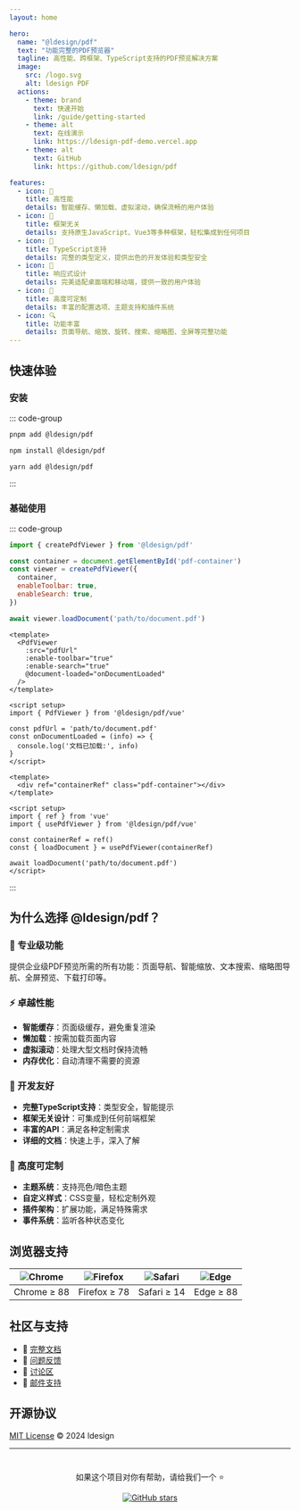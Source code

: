 ```yaml
---
layout: home

hero:
  name: "@ldesign/pdf"
  text: "功能完整的PDF预览器"
  tagline: 高性能、跨框架、TypeScript支持的PDF预览解决方案
  image:
    src: /logo.svg
    alt: ldesign PDF
  actions:
    - theme: brand
      text: 快速开始
      link: /guide/getting-started
    - theme: alt
      text: 在线演示
      link: https://ldesign-pdf-demo.vercel.app
    - theme: alt
      text: GitHub
      link: https://github.com/ldesign/pdf

features:
  - icon: 🚀
    title: 高性能
    details: 智能缓存、懒加载、虚拟滚动，确保流畅的用户体验
  - icon: 🎯
    title: 框架无关
    details: 支持原生JavaScript、Vue3等多种框架，轻松集成到任何项目
  - icon: 🔧
    title: TypeScript支持
    details: 完整的类型定义，提供出色的开发体验和类型安全
  - icon: 📱
    title: 响应式设计
    details: 完美适配桌面端和移动端，提供一致的用户体验
  - icon: 🎨
    title: 高度可定制
    details: 丰富的配置选项、主题支持和插件系统
  - icon: 🔍
    title: 功能丰富
    details: 页面导航、缩放、旋转、搜索、缩略图、全屏等完整功能
---
```


## 快速体验

### 安装

::: code-group

```bash [pnpm]
pnpm add @ldesign/pdf
```

```bash [npm]
npm install @ldesign/pdf
```

```bash [yarn]
yarn add @ldesign/pdf
```

:::

### 基础使用

::: code-group

```javascript [原生JavaScript]
import { createPdfViewer } from '@ldesign/pdf'

const container = document.getElementById('pdf-container')
const viewer = createPdfViewer({
  container,
  enableToolbar: true,
  enableSearch: true,
})

await viewer.loadDocument('path/to/document.pdf')
```

```vue [Vue 3 组件]
<template>
  <PdfViewer
    :src="pdfUrl"
    :enable-toolbar="true"
    :enable-search="true"
    @document-loaded="onDocumentLoaded"
  />
</template>

<script setup>
import { PdfViewer } from '@ldesign/pdf/vue'

const pdfUrl = 'path/to/document.pdf'
const onDocumentLoaded = (info) => {
  console.log('文档已加载:', info)
}
</script>
```

```vue [Vue 3 Hook]
<template>
  <div ref="containerRef" class="pdf-container"></div>
</template>

<script setup>
import { ref } from 'vue'
import { usePdfViewer } from '@ldesign/pdf/vue'

const containerRef = ref()
const { loadDocument } = usePdfViewer(containerRef)

await loadDocument('path/to/document.pdf')
</script>
```

:::

## 为什么选择 @ldesign/pdf？

### 🎯 专业级功能

提供企业级PDF预览所需的所有功能：页面导航、智能缩放、文本搜索、缩略图导航、全屏预览、下载打印等。

### ⚡ 卓越性能

- **智能缓存**：页面级缓存，避免重复渲染
- **懒加载**：按需加载页面内容
- **虚拟滚动**：处理大型文档时保持流畅
- **内存优化**：自动清理不需要的资源

### 🔧 开发友好

- **完整TypeScript支持**：类型安全，智能提示
- **框架无关设计**：可集成到任何前端框架
- **丰富的API**：满足各种定制需求
- **详细的文档**：快速上手，深入了解

### 🎨 高度可定制

- **主题系统**：支持亮色/暗色主题
- **自定义样式**：CSS变量，轻松定制外观
- **插件架构**：扩展功能，满足特殊需求
- **事件系统**：监听各种状态变化

## 浏览器支持

| ![Chrome](https://raw.githubusercontent.com/alrra/browser-logos/master/src/chrome/chrome_48x48.png) | ![Firefox](https://raw.githubusercontent.com/alrra/browser-logos/master/src/firefox/firefox_48x48.png) | ![Safari](https://raw.githubusercontent.com/alrra/browser-logos/master/src/safari/safari_48x48.png) | ![Edge](https://raw.githubusercontent.com/alrra/browser-logos/master/src/edge/edge_48x48.png) |
| --- | --- | --- | --- |
| Chrome ≥ 88 | Firefox ≥ 78 | Safari ≥ 14 | Edge ≥ 88 |

## 社区与支持

- 📖 [完整文档](/guide/)
- 🐛 [问题反馈](https://github.com/ldesign/pdf/issues)
- 💬 [讨论区](https://github.com/ldesign/pdf/discussions)
- 📧 [邮件支持](mailto:support@ldesign.com)

## 开源协议

[MIT License](https://github.com/ldesign/pdf/blob/main/LICENSE) © 2024 ldesign

---

<div style="text-align: center; margin-top: 40px;">
  <p>如果这个项目对你有帮助，请给我们一个 ⭐️</p>
  <a href="https://github.com/ldesign/pdf" target="_blank">
    <img src="https://img.shields.io/github/stars/ldesign/pdf?style=social" alt="GitHub stars">
  </a>
</div>
